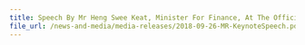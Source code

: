 ```yaml
---
title: Speech By Mr Heng Swee Keat, Minister For Finance, At The Official Launch Of NTP, At Orchard Hotel Singapore, On 26 SEP 2018 At 10.30AM 
file_url: /news-and-media/media-releases/2018-09-26-MR-KeynoteSpeech.pdf
---
```

